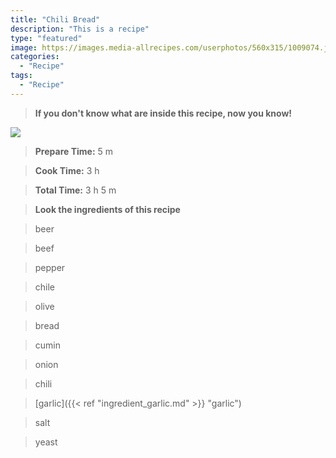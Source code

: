 ```yaml
---
title: "Chili Bread"
description: "This is a recipe"
type: "featured"
image: https://images.media-allrecipes.com/userphotos/560x315/1009074.jpg
categories: 
  - "Recipe"
tags: 
  - "Recipe"
---
```



>**If you don't know what are inside this recipe, now you know!**

![](../images/Recipes-Banner.jpg)
> **Prepare Time:** 5 m


> **Cook Time:** 3 h


> **Total Time:** 3 h 5 m

> **Look the ingredients of this recipe**

> beer

> beef

> pepper

> chile

> olive

> bread

> cumin

> onion

> chili

> [garlic]({{< ref "ingredient_garlic.md" >}} "garlic")

> salt

> yeast

